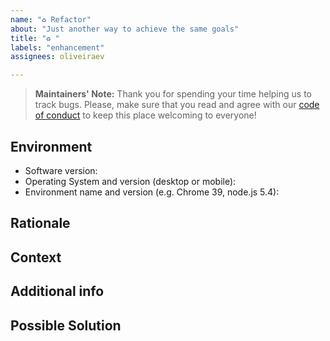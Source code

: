 ```yaml
---
name: "♻️ Refactor"
about: "Just another way to achieve the same goals"
title: "♻️ "
labels: "enhancement"
assignees: oliveiraev

---
```

> **Maintainers' Note:**
> Thank you for spending your time helping us to track bugs. Please, make sure
that you read and agree with our [code of conduct](/CODE_OF_CONDUCT.md) to keep
this place welcoming to everyone!

<!-- Provide a general summary of the issue in the Title above -->

## Environment
<!-- Include as many relevant details about the environment you experienced the bug in -->
* Software version:
* Operating System and version (desktop or mobile):
* Environment name and version (e.g. Chrome 39, node.js 5.4):

## Rationale
<!-- Tell us why do you think the current approach seems bad -->

## Context
<!-- How has this issue affected you? What are you trying to accomplish? -->

## Additional info
<!-- Add any other information about the issue here -->

## Possible Solution
<!-- Suggest any document or coding standard that may help us to maitain this -->
<!-- thinking line in the far future -->

<!-- vim: set ai si sta et sw=4 sts=4 fenc=utf-8 nobomb eol ff=unix ft=markdown: -->

